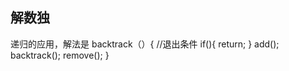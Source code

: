 ## 解数独
递归的应用，解法是
backtrack（）{
    //退出条件
    if(){
    return;
    }
    add();
    backtrack();
    remove();
}